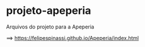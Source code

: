 # projeto-apeperia
Arquivos do projeto para a Apeperia

==> https://felipespinassi.github.io/Apeperia/index.html
